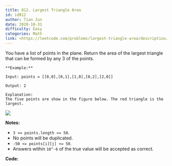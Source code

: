 ```yaml
---
title: 812. Largest Triangle Area
id: id812
author: Tian Jun
date: 2020-10-31
difficulty: Easy
categories: Math
link: <https://leetcode.com/problems/largest-triangle-area/description/>
---
```


You have a list of points in the plane. Return the area of the largest
triangle that can be formed by any 3 of the points.
            **Example:**    
	Input: points = [[0,0],[0,1],[1,0],[0,2],[2,0]]    
	Output: 2    
	Explanation:     The five points are show in the figure below. The red triangle is the largest.    

![](https://s3-lc-upload.s3.amazonaws.com/uploads/2018/04/04/1027.png)

**Notes:**

  * `3 <= points.length <= 50`.
  * No points will be duplicated.
  *  `-50 <= points[i][j] <= 50`.
  * Answers within `10^-6` of the true value will be accepted as correct.




**Code:**
